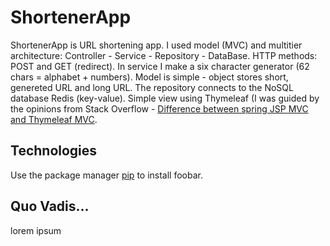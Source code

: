 # ShortenerApp

ShortenerApp is URL shortening app. I used model (MVC) and multitier architecture: Controller - Service - Repository - DataBase. HTTP methods: POST and GET (redirect). In service I make a six character generator (62 chars = alphabet + numbers).
Model is simple - object stores short, genereted URL and long URL. The repository connects to the NoSQL database Redis (key-value). Simple view using Thymeleaf (I was guided by the opinions from Stack Overflow - 
[Difference between spring JSP MVC and Thymeleaf MVC](https://stackoverflow.com/questions/41019274/difference-between-spring-jsp-mvc-and-thymeleaf-mvc).
## Technologies

Use the package manager [pip](https://pip.pypa.io/en/stable/) to install foobar.


## Quo Vadis...
lorem ipsum

